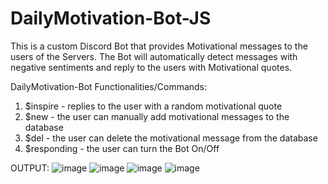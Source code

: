 # DailyMotivation-Bot-JS

This is a custom Discord Bot that provides Motivational messages to the users of the Servers.
The Bot will automatically detect messages with negative sentiments and reply to the users with Motivational quotes.

DailyMotivation-Bot Functionalities/Commands:
1. $inspire - replies to the user with a random motivational quote
2. $new - the user can manually add motivational messages to the database
3. $del - the user can delete the motivational message from the database
4. $responding - the user can turn the Bot On/Off

OUTPUT:
![image](https://user-images.githubusercontent.com/99265509/156898548-84ca90e8-a94b-4143-af15-4dd3b946f6bb.png)
![image](https://user-images.githubusercontent.com/99265509/156898558-92bb5dfc-1816-4a2f-837e-813ccee109ed.png)
![image](https://user-images.githubusercontent.com/99265509/156898570-e60a34f0-c9c0-44b4-804e-20981c8f1422.png)
![image](https://user-images.githubusercontent.com/99265509/156898576-6e096019-dc03-4a06-bda9-d84d6cf5d3e1.png)

